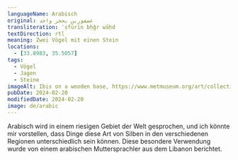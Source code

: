 ```yaml
---
languageName: Arabisch
original: عصفورين بحجر واحد
transliteration: ʿṣfūrīn bḥǧr wāḥd
textDirection: rtl
meaning: Zwei Vögel mit einen Stein
locations:
  - [33.8983, 35.5057]
tags:
  - Vögel
  - Jagen
  - Steine
imageAlt: Ibis on a wooden base, https://www.metmuseum.org/art/collection/search/552995, Public Domain
pubDate: 2024-02-20
modifiedDate: 2024-02-20
image: de/arabic
---
```


Arabisch wird in einem riesigen Gebiet der Welt gesprochen, und ich könnte mir vorstellen, dass Dinge
diese Art von Silben in den verschiedenen Regionen unterschiedlich sein können.
Diese besondere Verwendung wurde von einem arabischen Muttersprachler aus dem Libanon berichtet.
